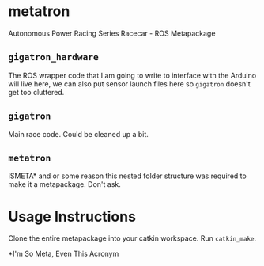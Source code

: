 # metatron
Autonomous Power Racing Series Racecar - ROS Metapackage

## `gigatron_hardware`
The ROS wrapper code that I am going to write to interface with the Arduino will live here, we can also put sensor launch files here so `gigatron` doesn't get too cluttered.

## `gigatron`
Main race code. Could be cleaned up a bit.

## `metatron` 
ISMETA* and or some reason this nested folder structure was required to make it a metapackage. Don't ask.

# Usage Instructions
Clone the entire metapackage into your catkin workspace. Run `catkin_make`.

*I'm So Meta, Even This Acronym
